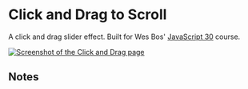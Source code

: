 # Click and Drag to Scroll

A click and drag slider effect. Built for Wes Bos' [JavaScript 30](https://javascript30.com/) course.

[![Screenshot of the Click and Drag page](https://res.cloudinary.com/gerhynes/image/upload/v1518469513/Screenshot-2018-2-12_Click_and_Drag_yzlume.png)](https://gk-hynes.github.io/click-and-drag/)

## Notes
